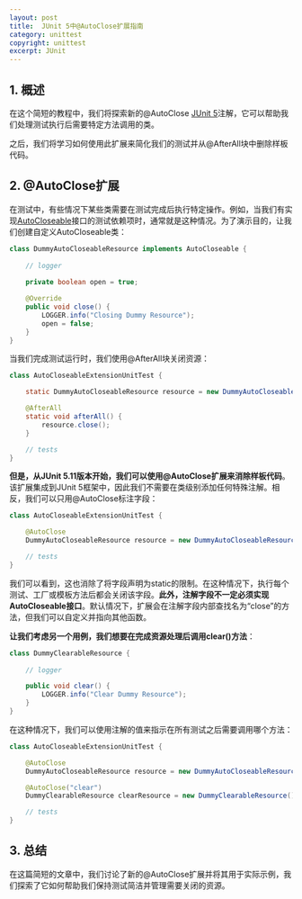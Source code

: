 ```yaml
---
layout: post
title:  JUnit 5中@AutoClose扩展指南
category: unittest
copyright: unittest
excerpt: JUnit
---
```


## 1. 概述

在这个简短的教程中，我们将探索新的@AutoClose [JUnit 5](https://www.baeldung.com/junit-5)注解，它可以帮助我们处理测试执行后需要特定方法调用的类。

之后，我们将学习如何使用此扩展来简化我们的测试并从@AfterAll块中删除样板代码。

## 2. @AutoClose扩展

在测试中，有些情况下某些类需要在测试完成后执行特定操作。例如，当我们有实现[AutoCloseable](https://www.baeldung.com/java-try-with-resources#custom)接口的测试依赖项时，通常就是这种情况。为了演示目的，让我们创建自定义AutoCloseable类：

```java
class DummyAutoCloseableResource implements AutoCloseable {
   
    // logger
   
    private boolean open = true;

    @Override
    public void close() {
        LOGGER.info("Closing Dummy Resource");
        open = false;
    }
}
```

当我们完成测试运行时，我们使用@AfterAll块关闭资源：

```java
class AutoCloseableExtensionUnitTest {

    static DummyAutoCloseableResource resource = new DummyAutoCloseableResource();

    @AfterAll
    static void afterAll() {
        resource.close();
    }

    // tests
}
```

**但是，从JUnit 5.11版本开始，我们可以使用@AutoClose扩展来消除样板代码**。该扩展集成到JUnit 5框架中，因此我们不需要在类级别添加任何特殊注解。相反，我们可以只用@AutoClose标注字段：

```java
class AutoCloseableExtensionUnitTest {

    @AutoClose
    DummyAutoCloseableResource resource = new DummyAutoCloseableResource();

    // tests
}
```

我们可以看到，这也消除了将字段声明为static的限制。在这种情况下，执行每个测试、工厂或模板方法后都会关闭该字段。**此外，注解字段不一定必须实现AutoCloseable接口**。默认情况下，扩展会在注解字段内部查找名为“close”的方法，但我们可以自定义并指向其他函数。

**让我们考虑另一个用例，我们想要在完成资源处理后调用clear()方法**：

```java
class DummyClearableResource {
   
    // logger

    public void clear() {
        LOGGER.info("Clear Dummy Resource");
    }
}
```

在这种情况下，我们可以使用注解的值来指示在所有测试之后需要调用哪个方法：

```java
class AutoCloseableExtensionUnitTest {

    @AutoClose
    DummyAutoCloseableResource resource = new DummyAutoCloseableResource();

    @AutoClose("clear")
    DummyClearableResource clearResource = new DummyClearableResource();

    // tests
}
```

## 3. 总结

在这篇简短的文章中，我们讨论了新的@AutoClose扩展并将其用于实际示例，我们探索了它如何帮助我们保持测试简洁并管理需要关闭的资源。